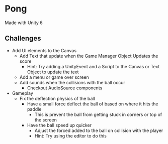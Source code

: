 # Pong
Made with Unity 6

## Challenges
- Add UI elements to the Canvas
  - Add Text that update when the Game Manager Object Updates the score
    - Hint: Try adding a UnityEvent and a Script to the Canvas or Text Object to update the text
  - Add a menu or game over screen
  - Add sounds when the collisions with the ball occur
    - Checkout AudioSource components
- Gameplay
  - Fix the deflection physics of the ball
    - Have a small force deflect the ball of based on where it hits the paddle
      - This is prevent the ball from getting stuck in corners or top of the screen
    - Have the ball speed up quicker
      - Adjust the forced added to the ball on collision with the player
      - Hint: Try using the editor to do this 
